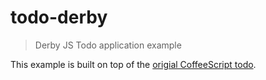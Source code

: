 # todo-derby

> Derby JS Todo application example

This example is built on top of the [origial CoffeeScript todo](https://github.com/codeparty/derby-examples/tree/master/todos).
